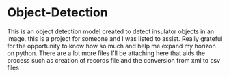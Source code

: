 # Object-Detection
This is an object detection model created to detect insulator objects in an image.
this is a project for someone and I was listed to assist. Really grateful for the opportunity 
to know how so much and help me expand my horizon on python.
There are a lot more files I'll be attaching here that aids the process such as creation of records file and the conversion from xml to csv files 
